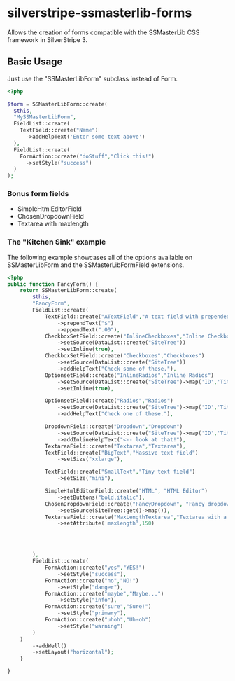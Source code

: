 silverstripe-ssmasterlib-forms
============================

Allows the creation of forms compatible with the SSMasterLib CSS framework in SilverStripe 3.

## Basic Usage
Just use the "SSMasterLibForm" subclass instead of Form.
```php
<?php

$form = SSMasterLibForm::create(
  $this,
  "MySSMasterLibForm",
  FieldList::create(
    TextField::create("Name")
      ->addHelpText('Enter some text above')
  ),
  FieldList::create(
    FormAction::create("doStuff","Click this!")
      ->setStyle("success")
  )
);
```

### Bonus form fields
* SimpleHtmlEditorField
* ChosenDropdownField
* Textarea with maxlength

### The "Kitchen Sink" example
The following example showcases all of the options available on SSMasterLibForm and the SSMasterLibFormField extensions.

```php
<?php
public function FancyForm() {
    return SSMasterLibForm::create(
        $this,
        "FancyForm",
        FieldList::create(
            TextField::create("ATextField","A text field with prepended and appended text")
            	->prependText("$")
            	->appendText(".00"),
            CheckboxSetField::create("InlineCheckboxes","Inline Checkboxes")
                ->setSource(DataList::create("SiteTree"))
                ->setInline(true),
            CheckboxSetField::create("Checkboxes","Checkboxes")
                ->setSource(DataList::create("SiteTree"))
                ->addHelpText("Check some of these."),
            OptionsetField::create("InlineRadios","Inline Radios")
                ->setSource(DataList::create("SiteTree")->map('ID','Title'))
                ->setInline(true),

            OptionsetField::create("Radios","Radios")
                ->setSource(DataList::create("SiteTree")->map('ID','Title'))
                ->addHelpText("Check one of these."),

            DropdownField::create("Dropdown","Dropdown")
                ->setSource(DataList::create("SiteTree")->map('ID','Title'))
                ->addInlineHelpText("<-- look at that!"),
            TextareaField::create("Textarea","Textarea"),
            TextField::create("BigText","Massive text field")
                ->setSize("xxlarge"),

            TextField::create("SmallText","Tiny text field")
                ->setSize("mini"),

            SimpleHtmlEditorField::create("HTML", "HTML Editor")
            	->setButtons("bold,italic"),
            ChosenDropdownField::create("FancyDropdown", "Fancy dropdown")
            	->setSource(SiteTree::get()->map()),
            TextareaField::create("MaxLengthTextarea","Textarea with a maxlength")
            	->setAttribute('maxlength',150)




        ),
        FieldList::create(
            FormAction::create("yes","YES!")
                ->setStyle("success"),
            FormAction::create("no","NO!")
                ->setStyle("danger"),
            FormAction::create("maybe","Maybe...")
                ->setStyle("info"),
            FormAction::create("sure","Sure!")
                ->setStyle("primary"),
            FormAction::create("uhoh","Uh-oh")
                ->setStyle("warning")
        )
    )
        ->addWell()
        ->setLayout("horizontal");
    }

}



```
